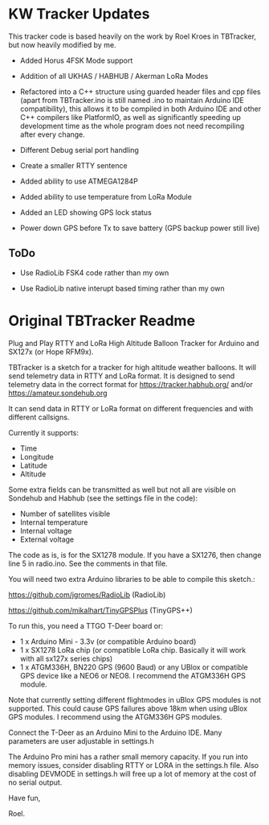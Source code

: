 # KW Tracker Updates

This tracker code is based heavily on the work by Roel Kroes in TBTracker, but now heavily modified by me.

- Added Horus 4FSK Mode support

- Addition of all UKHAS / HABHUB / Akerman LoRa Modes

- Refactored into a C++ structure using guarded header files and cpp files (apart from TBTracker.ino is 
still named .ino to maintain Arduino IDE compatibility), this allows it to be compiled in both Arduino IDE and other C++ compilers 
like PlatformIO, as well as significantly speeding up development time as the whole program does not need recompiling after every change.

- Different Debug serial port handling

- Create a smaller RTTY sentence

- Added ability to use ATMEGA1284P

- Added ability to use temperature from LoRa Module

- Added an LED showing GPS lock status

- Power down GPS before Tx to save battery (GPS backup power still live)

## ToDo

- Use RadioLib FSK4 code rather than my own

- Use RadioLib native interupt based timing rather than my own



# Original TBTracker Readme
Plug and Play RTTY and LoRa High Altitude Balloon Tracker for Arduino and SX127x (or Hope RFM9x).

TBTracker is a sketch for a tracker for high altitude weather balloons. It will send telemetry data in RTTY and LoRa format.
It is designed to send telemetry data in the correct format for https://tracker.habhub.org/ and/or https://amateur.sondehub.org

It can send data in RTTY or LoRa format on different frequencies and with different callsigns.

Currently it supports:
- Time
- Longitude
- Latitude
- Altitude

Some extra fields can be transmitted as well but not all are visible on Sondehub and Habhub (see the settings file in the code):
- Number of satellites visible
- Internal temperature
- Internal voltage
- External voltage

The code as is, is for the SX1278 module. If you have a SX1276, then change line 5 in radio.ino. See the comments in that file.

You will need two extra Arduino libraries to be able to compile this sketch.:

 https://github.com/jgromes/RadioLib (RadioLib)
 
 https://github.com/mikalhart/TinyGPSPlus (TinyGPS++)

To run this, you need a TTGO T-Deer board or:
 *  1 x Arduino Mini - 3.3v (or compatible Arduino board)
 *  1 x SX1278 LoRa chip (or compatible LoRa chip. Basically it will work with all sx127x series chips)
 *  1 x ATGM336H, BN220 GPS (9600 Baud) or any UBlox or compatible GPS device like a NEO6 or NEO8. I recommend the ATGM336H GPS module. 

Note that currently setting different flightmodes in uBlox GPS modules is not supported. This could cause GPS failures above 18km when using uBlox GPS modules. I recommend using the ATGM336H GPS modules.
 
Connect the T-Deer as an Arduino Mini to the Arduino IDE.
Many parameters are user adjustable in settings.h
 
The Arduino Pro mini has a rather small memory capacity. If you run into memory issues, consider disabling RTTY or LORA in the settings.h file. Also disabling DEVMODE in settings.h will free up a lot of memory at the cost of no serial output. 
 
Have fun,
 
Roel.
